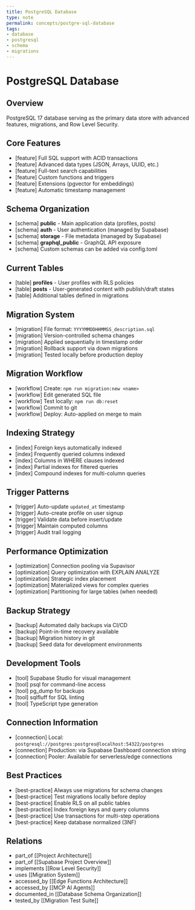 ```yaml
---
title: PostgreSQL Database
type: note
permalink: concepts/postgre-sql-database
tags:
- database
- postgresql
- schema
- migrations
---
```


# PostgreSQL Database

## Overview

PostgreSQL 17 database serving as the primary data store with advanced features, migrations, and Row Level Security.

## Core Features

- [feature] Full SQL support with ACID transactions
- [feature] Advanced data types (JSON, Arrays, UUID, etc.)
- [feature] Full-text search capabilities
- [feature] Custom functions and triggers
- [feature] Extensions (pgvector for embeddings)
- [feature] Automatic timestamp management

## Schema Organization

- [schema] **public** - Main application data (profiles, posts)
- [schema] **auth** - User authentication (managed by Supabase)
- [schema] **storage** - File metadata (managed by Supabase)
- [schema] **graphql_public** - GraphQL API exposure
- [schema] Custom schemas can be added via config.toml

## Current Tables

- [table] **profiles** - User profiles with RLS policies
- [table] **posts** - User-generated content with publish/draft states
- [table] Additional tables defined in migrations

## Migration System

- [migration] File format: `YYYYMMDDHHMMSS_description.sql`
- [migration] Version-controlled schema changes
- [migration] Applied sequentially in timestamp order
- [migration] Rollback support via down migrations
- [migration] Tested locally before production deploy

## Migration Workflow

- [workflow] Create: `npm run migration:new <name>`
- [workflow] Edit generated SQL file
- [workflow] Test locally: `npm run db:reset`
- [workflow] Commit to git
- [workflow] Deploy: Auto-applied on merge to main

## Indexing Strategy

- [index] Foreign keys automatically indexed
- [index] Frequently queried columns indexed
- [index] Columns in WHERE clauses indexed
- [index] Partial indexes for filtered queries
- [index] Compound indexes for multi-column queries

## Trigger Patterns

- [trigger] Auto-update `updated_at` timestamp
- [trigger] Auto-create profile on user signup
- [trigger] Validate data before insert/update
- [trigger] Maintain computed columns
- [trigger] Audit trail logging

## Performance Optimization

- [optimization] Connection pooling via Supavisor
- [optimization] Query optimization with EXPLAIN ANALYZE
- [optimization] Strategic index placement
- [optimization] Materialized views for complex queries
- [optimization] Partitioning for large tables (when needed)

## Backup Strategy

- [backup] Automated daily backups via CI/CD
- [backup] Point-in-time recovery available
- [backup] Migration history in git
- [backup] Seed data for development environments

## Development Tools

- [tool] Supabase Studio for visual management
- [tool] psql for command-line access
- [tool] pg_dump for backups
- [tool] sqlfluff for SQL linting
- [tool] TypeScript type generation

## Connection Information

- [connection] Local: `postgresql://postgres:postgres@localhost:54322/postgres`
- [connection] Production: via Supabase Dashboard connection string
- [connection] Pooler: Available for serverless/edge connections

## Best Practices

- [best-practice] Always use migrations for schema changes
- [best-practice] Test migrations locally before deploy
- [best-practice] Enable RLS on all public tables
- [best-practice] Index foreign keys and query columns
- [best-practice] Use transactions for multi-step operations
- [best-practice] Keep database normalized (3NF)

## Relations

- part_of [[Project Architecture]]
- part_of [[Supabase Project Overview]]
- implements [[Row Level Security]]
- uses [[Migration System]]
- accessed_by [[Edge Functions Architecture]]
- accessed_by [[MCP AI Agents]]
- documented_in [[Database Schema Organization]]
- tested_by [[Migration Test Suite]]
